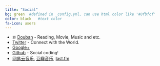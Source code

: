 ```yaml
---
title: "Social"
bg: green  #defined in _config.yml, can use html color like '#0fbfcf'
color: black   #text color
fa-icon: users
---
```


* `豆` [Douban](http://www.douban.com/people/billryan/) - Reading, Movie, Music and etc.   
* <i class="fa fa-twitter"></i> [Twitter](https://twitter.com/billryan_yb) - Connect with the World.  
* <i class="fa fa-google-plus"></i> [Google+](https://plus.google.com/+BillRyan8)  
* <i class="fa fa-github-alt"></i> [Github](https://github.com/billryan) - Social coding!  
* <i class="fa fa-music"></i> [网易云音乐](http://music.163.com/#/user/home?id=15853960), [豆瓣音乐](http://music.douban.com/people/billryan/), [last.fm](http://www.last.fm/user/bill_ryan) 
